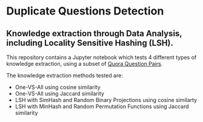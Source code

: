 # Duplicate Questions Detection
## Knowledge extraction through Data Analysis, including Locality Sensitive Hashing (LSH).

This repository contains a Jupyter notebook which tests 4 different types of knowledge extraction, using a subset of [Quora Question Pairs](https://www.kaggle.com/c/quora-question-pairss).<br/>

The knowledge extraction methods tested are:
* One-VS-All using cosine similarity
* One-VS-All using Jaccard similarity
* LSH with SimHash and Random Binary Projections using cosine similarty
* LSH with MinHash and Random Permutation Functions using Jaccard similarity
